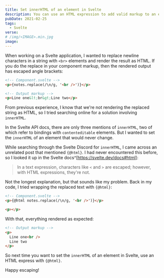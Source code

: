 ```yaml
---
title: Set innerHTML of an element in Svelte
description: You can use an HTML expression to add valid markup to an element
pubDate: 2021-02-25
tags:
  - Svelte
verse:
# /img/<IMAGE>.min.jpg
image:
---
```


When working on a Svelte application, I wanted to replace newline characters in a string with `<br>` elements and render the result as HTML. If you do the replace in your component markup, then the rendered output has escaped angle brackets:

```html
<!-- Component.svelte -->
<p>{notes.replace(/\n/g, '<br />')}</p>

<!-- Output markup -->
<p>Line one&lt;br&gt;Line two</p>
```

From previous experience, I know that we're not rendering the replaced string as HTML, so I tried searching online for a solution involving `innerHTML`.

In the Svelte API docs, there are only three mentions of `innerHTML`, two of which refer to bindings with `contenteditable` elements. But I wanted to set the `innerHTML` of an element that would never change.

While searching through the Svelte Discord for `innerHTML`, I came across an unrelated post that mentioned `{@html}`. I had never encountered this before, so I looked it up in the Svelte docs^[https://svelte.dev/docs#html]:

> In a text expression, characters like `<` and `>` are escaped; however, with HTML expressions, they're not.

Not the longest explanation, but that sounds like my problem. Back in my code, I tried wrapping the replaced text with `{@html}`:

```html
<!-- Component.svelte -->
<p>{@html notes.replace(/\n/g, '<br />')}</p>

<p></p>
```

With that, everything rendered as expected:

```html
<!-- Output markup -->
<p>
  Line one<br />
  Line two
</p>
```

So next time you want to set the `innerHTML` of an element in Svelte, use an HTML express with `{@html}`.

Happy escaping!
